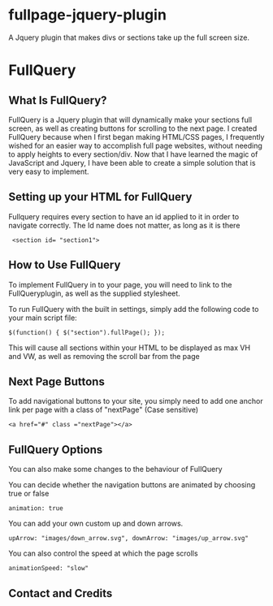# fullpage-jquery-plugin
A Jquery plugin that makes divs or sections take up the full screen size.
# FullQuery

## What Is FullQuery?

FullQuery is a Jquery plugin that will dynamically make your sections full screen, as well as creating buttons for scrolling to the next page. I created FullQuery because when I first began making HTML/CSS pages, I frequently wished for an easier way to accomplish full page websites, without needing to apply heights to every section/div. Now that I have learned the magic of JavaScript and Jquery, I have been able to create a simple solution that is very easy to implement.

## Setting up your HTML for FullQuery

Fullquery requires every section to have an id applied to it in order to navigate correctly. The Id name does not matter, as long as it is there

` <section id= "section1">`

## How to Use FullQuery

To implement FullQuery in to your page, you will need to  link to the FullQueryplugin, as well as the supplied stylesheet.

To run FullQuery with the built in settings, simply add the following code to your main script file:

`
$(function() {
$("section").fullPage();
});
`

This will cause all sections within your HTML to be displayed as max VH and VW, as well as removing the scroll bar from the page

## Next Page Buttons

To add navigational buttons to your site, you simply need to add one anchor link per page with a class of "nextPage" (Case sensitive)

`
<a href="#" class ="nextPage"></a>
`

## FullQuery Options

You can also make some changes to the behaviour of FullQuery

You can decide whether the navigation buttons are animated by choosing true or false

`animation: true`

You can add your own custom up and down arrows.

`upArrow: "images/down_arrow.svg", downArrow: "images/up_arrow.svg"`

You can also control the speed at which the page scrolls

`animationSpeed: "slow"`

## Contact and Credits